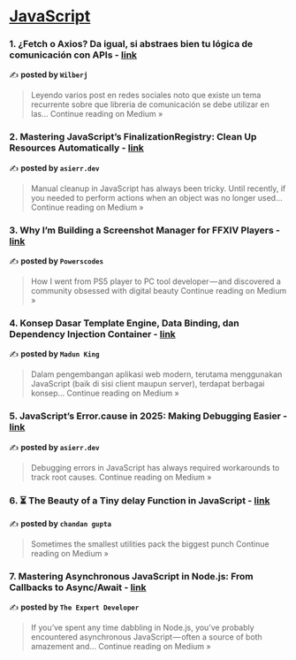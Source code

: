 
<h1><a href=https://medium.com/tag/javascript-development/recommended target="_blank" rel="noopener noreferrer">JavaScript</a></h1>
<h3>1. ¿Fetch o Axios? Da igual, si abstraes bien tu lógica de comunicación con APIs - <a href="https://medium.com/@wilberj1987/fetch-o-axios-da-igual-si-abstraes-bien-tu-l%C3%B3gica-de-comunicaci%C3%B3n-con-apis-4761640d31dd?source=rss------javascript_development-5" target="_blank" rel="noopener noreferrer">link</a></h3>

✍️ **posted by `Wilberj`**

<blockquote>Leyendo varios post en redes sociales noto que existe un tema recurrente sobre que libreria de comunicación se debe utilizar en las…
Continue reading on Medium »</blockquote>

<h3>2. Mastering JavaScript’s FinalizationRegistry: Clean Up Resources Automatically - <a href="https://medium.com/@asierr/mastering-javascripts-finalizationregistry-clean-up-resources-automatically-77892705d9df?source=rss------javascript_development-5" target="_blank" rel="noopener noreferrer">link</a></h3>

✍️ **posted by `asierr.dev`**

<blockquote>Manual cleanup in JavaScript has always been tricky. Until recently, if you needed to perform actions when an object was no longer used…
Continue reading on Medium »</blockquote>

<h3>3. Why I’m Building a Screenshot Manager for FFXIV Players - <a href="https://medium.com/@Powerscodes/why-im-building-a-screenshot-manager-for-ffxiv-players-a69f3bb52ab0?source=rss------javascript_development-5" target="_blank" rel="noopener noreferrer">link</a></h3>

✍️ **posted by `Powerscodes`**

<blockquote>How I went from PS5 player to PC tool developer — and discovered a community obsessed with digital beauty
Continue reading on Medium »</blockquote>

<h3>4. Konsep Dasar Template Engine, Data Binding, dan Dependency Injection Container - <a href="https://medium.com/@fikriocta15/konsep-dasar-template-engine-data-binding-dan-dependency-injection-container-b5b525375921?source=rss------javascript_development-5" target="_blank" rel="noopener noreferrer">link</a></h3>

✍️ **posted by `Madun King`**

<blockquote>Dalam pengembangan aplikasi web modern, terutama menggunakan JavaScript (baik di sisi client maupun server), terdapat berbagai konsep…
Continue reading on Medium »</blockquote>

<h3>5. JavaScript’s Error.cause in 2025: Making Debugging Easier - <a href="https://medium.com/@asierr/javascripts-error-cause-in-2025-making-debugging-easier-84b33c064249?source=rss------javascript_development-5" target="_blank" rel="noopener noreferrer">link</a></h3>

✍️ **posted by `asierr.dev`**

<blockquote>Debugging errors in JavaScript has always required workarounds to track root causes.
Continue reading on Medium »</blockquote>

<h3>6. ⏳ The Beauty of a Tiny delay Function in JavaScript - <a href="https://medium.com/@chandangupta86/the-beauty-of-a-tiny-delay-function-in-javascript-679b811e5452?source=rss------javascript_development-5" target="_blank" rel="noopener noreferrer">link</a></h3>

✍️ **posted by `chandan gupta`**

<blockquote>Sometimes the smallest utilities pack the biggest punch
Continue reading on Medium »</blockquote>

<h3>7.  Mastering Asynchronous JavaScript in Node.js: From Callbacks to Async/Await  - <a href="https://the-expert-developer.medium.com/mastering-asynchronous-javascript-in-node-js-from-callbacks-to-async-await-bd27159a0e8e?source=rss------javascript_development-5" target="_blank" rel="noopener noreferrer">link</a></h3>

✍️ **posted by `The Expert Developer`**

<blockquote>If you’ve spent any time dabbling in Node.js, you’ve probably encountered asynchronous JavaScript — often a source of both amazement and…
Continue reading on Medium »</blockquote>

